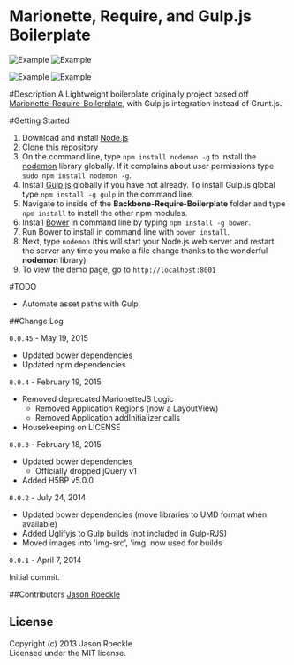 Marionette, Require, and Gulp.js Boilerplate
==================================

![Example](http://sidnet.info/sites/default/files/marionette-logo.png) ![Example](http://3.bp.blogspot.com/-JFOJ-k6tLnA/TsiKgBYPvqI/AAAAAAAAAT8/dGXeu0LeuTE/s320/backbone-js-logo.png) 

![Example](http://cache.preserve.io/9qwernji/assets/c6d7109e182d0d88cc312951d3e1d2f8.png) ![Example](http://requirejs.org/i/logo.png)

#Description
A Lightweight boilerplate originally project based off [Marionette-Require-Boilerplate](https://github.com/BoilerplateMVC/Marionette-Require-Boilerplate), with Gulp.js integration instead of Grunt.js.  

#Getting Started
   1. Download and install [Node.js](http://nodejs.org/#download)
   2. Clone this repository
   3. On the command line, type `npm install nodemon -g` to install the [nodemon](https://github.com/remy/nodemon) library globally.  If it complains about user permissions type `sudo npm install nodemon -g`.
   4.  Install [Gulp.js](https://github.com/gulpjs/gulp) globally if you have not already.  To install Gulp.js global type `npm install -g gulp` in the command line.
   5. Navigate to inside of the **Backbone-Require-Boilerplate** folder and type `npm install` to install the other npm modules.
   6. Install [Bower](http://bower.io/) in command line by typing `npm install -g bower`.
   7. Run Bower to install in command line with `bower install`.
   8. Next, type `nodemon` (this will start your Node.js web server and restart the server any time you make a file change thanks to the wonderful **nodemon** library)
   9. To view the demo page, go to `http://localhost:8001`

#TODO

- Automate asset paths with Gulp

##Change Log

`0.0.45` - May 19, 2015

- Updated bower dependencies
- Updated npm dependencies

`0.0.4` - February 19, 2015

- Removed deprecated MarionetteJS Logic
   - Removed Application Regions (now a LayoutView)
   - Removed Application addInitializer calls
- Housekeeping on LICENSE

`0.0.3` - February 18, 2015

- Updated bower dependencies
   - Officially dropped jQuery v1
- Added H5BP v5.0.0

`0.0.2` - July 24, 2014

- Updated bower dependencies (move libraries to UMD format when available)
- Added Uglifyjs to Gulp builds (not included in Gulp-RJS)
- Moved images into 'img-src', 'img' now used for builds

`0.0.1` - April 7, 2014

Initial commit.

##Contributors
[Jason Roeckle](https://github.com/jroeckle)

## License
Copyright (c) 2013 Jason Roeckle  
Licensed under the MIT license.		
